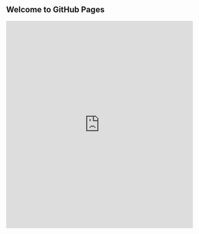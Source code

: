 ## Welcome to GitHub Pages

<iframe src="https://choiceqr.com/embed/booking/" frameborder="0" width="100%" height="560px"></iframe>